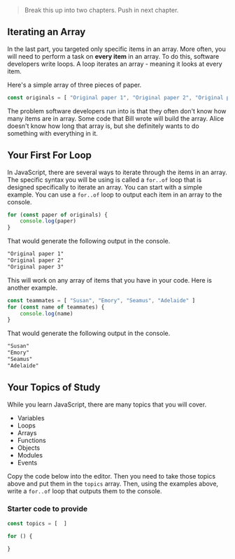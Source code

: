 > Break this up into two chapters. Push in next chapter.


## Iterating an Array

In the last part, you targeted only specific items in an array. More often, you will need to perform a task on **every item** in an array. To do this, software developers write loops. A loop iterates an array - meaning it looks at every item.

Here's a simple array of three pieces of paper.

```js
const originals = [ "Original paper 1", "Original paper 2", "Original paper 3"]
```

The problem software developers run into is that they often don't know how many items are in array. Some code that Bill wrote will build the array. Alice doesn't know how long that array is, but she definitely wants to do something with everything in it.

## Your First For Loop

In JavaScript, there are several ways to iterate through the items in an array.  The specific syntax you will be using is called a `for..of` loop that is designed specifically to iterate an array. You can start with a simple example. You can use a `for..of` loop to output each item in an array to the console.

```js
for (const paper of originals) {
	console.log(paper)
}
```

That would generate the following output in the console.

```html
"Original paper 1"
"Original paper 2"
"Original paper 3"
```

This will work on any array of items that you have in your code. Here is another example.

```js
const teammates = [ "Susan", "Emory", "Seamus", "Adelaide" ]
for (const name of teammates) {
	console.log(name)
}
```

That would generate the following output in the console.

```html
"Susan"
"Emory"
"Seamus"
"Adelaide"
```

## Your Topics of Study

While you learn JavaScript, there are many topics that you will cover.

* Variables
* Loops
* Arrays
* Functions
* Objects
* Modules
* Events

Copy the code below into the editor. Then you need to take those topics above and put them in the `topics` array. Then, using the examples above, write a `for..of` loop that outputs them to the console.





### Starter code to provide 

```js
const topics = [  ]

for () {

}
```



<!--stackedit_data:
eyJoaXN0b3J5IjpbMTI4ODkyOTI5OCwtMzQyNzU2MDY5LDEwNz
cxMTgxMTcsMjk4MDkzMDIwLC0xODc3OTIzNDcwXX0=
-->